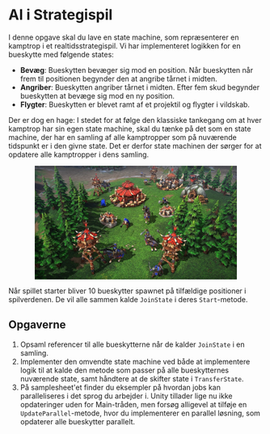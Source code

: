 # AI i Strategispil

I denne opgave skal du lave en state machine, som repræsenterer en kamptrop i et realtidsstrategispil. Vi har implementeret logikken for en bueskytte med følgende states:

- **Bevæg**: Bueskytten bevæger sig mod en position. Når bueskytten når frem til positionen begynder den at angribe tårnet i midten.
- **Angriber**: Bueskytten angriber tårnet i midten. Efter fem skud begynder bueskytten at bevæge sig mod en ny position.
- **Flygter**: Bueskytten er blevet ramt af et projektil og flygter i vildskab.

Der er dog en hage: I stedet for at følge den klassiske tankegang om at hver kamptrop har sin egen state machine, skal du tænke på det som en state machine, der har en samling af alle kamptropper som på nuværende tidspunkt er i den givne state. Det er derfor state machinen der sørger for at opdatere alle kamptropper i dens samling.

<img src="images/warcraft.jpg" style="width: 400px; margin: auto; display: block;" />

Når spillet starter bliver 10 bueskytter spawnet på tilfældige positioner i spilverdenen. De vil alle sammen kalde `JoinState` i deres `Start`-metode.

## Opgaverne

1. Opsaml referencer til alle bueskytterne når de kalder `JoinState` i en samling.
2. Implementer den omvendte state machine ved både at implementere logik til at kalde den metode som passer på alle bueskytternes nuværende state, samt håndtere at de skifter state i `TransferState`.
3. På samplesheet'et finder du eksempler på hvordan jobs kan paralleliseres i det sprog du arbejder i. Unity tillader lige nu ikke opdateringer uden for Main-tråden, men forsøg alligevel at tilføje en `UpdateParallel`-metode, hvor du implementerer en parallel løsning, som opdaterer alle bueskytter parallelt.